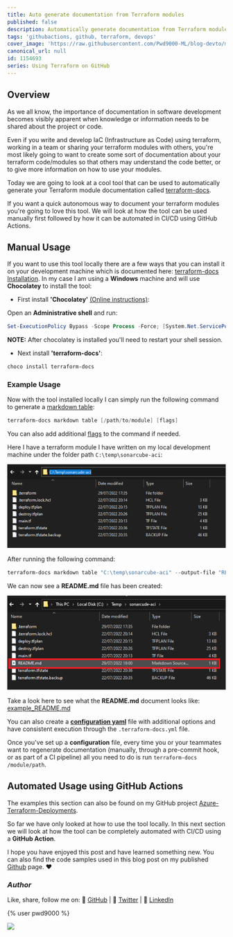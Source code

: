 ```yaml
---
title: Auto generate documentation from Terraform modules
published: false
description: Automatically generate documentation from Terraform modules - GitHub Action
tags: 'githubactions, github, terraform, devops'
cover_image: 'https://raw.githubusercontent.com/Pwd9000-ML/blog-devto/main/posts/2022-GitHub-Terraform-Docs/assets/main05.png'
canonical_url: null
id: 1154693
series: Using Terraform on GitHub
---
```


## Overview

As we all know, the importance of documentation in software development becomes visibly apparent when knowledge or information needs to be shared about the project or code.

Even if you write and develop IaC (Infrastructure as Code) using terraform, working in a team or sharing your terraform modules with others, you're most likely going to want to create some sort of documentation about your terraform code/modules so that others may understand the code better, or to give more information on how to use your modules.

Today we are going to look at a cool tool that can be used to automatically generate your Terraform module documentation called [terraform-docs](https://terraform-docs.io/).

If you want a quick autonomous way to document your terraform modules you're going to love this tool. We will look at how the tool can be used manually first followed by how it can be automated in CI/CD using GitHub Actions.

## Manual Usage

If you want to use this tool locally there are a few ways that you can install it on your development machine which is documented here: [terraform-docs Installation](https://terraform-docs.io/user-guide/installation/). In my case I am using a **Windows** machine and will use **Chocolatey** to install the tool:

- First install **'Chocolatey'** [(Online instructions)](https://chocolatey.org/install):

Open an **Administrative shell** and run:

```powershell
Set-ExecutionPolicy Bypass -Scope Process -Force; [System.Net.ServicePointManager]::SecurityProtocol = [System.Net.ServicePointManager]::SecurityProtocol -bor 3072; iex ((New-Object System.Net.WebClient).DownloadString('https://community.chocolatey.org/install.ps1'))
```

**NOTE:** After chocolatey is installed you'll need to restart your shell session.

- Next install **'terraform-docs'**:

```powershell
choco install terraform-docs
```

### Example Usage

Now with the tool installed locally I can simply run the following command to generate a [markdown table](https://terraform-docs.io/reference/markdown-table/):

```powershell
terraform-docs markdown table [/path/to/module] [flags]
```

You can also add additional [flags](https://terraform-docs.io/reference/markdown-table/) to the command if needed.

Here I have a terraform module I have written on my local development machine under the folder path `C:\temp\sonarcube-aci`:

![image.png](https://raw.githubusercontent.com/Pwd9000-ML/blog-devto/main/posts/2022-GitHub-Terraform-Docs/assets/local.png)

After running the following command:

```powershell
terraform-docs markdown table "C:\temp\sonarcube-aci" --output-file "README.md"
```

We can now see a **README.md** file has been created:

![image.png](https://raw.githubusercontent.com/Pwd9000-ML/blog-devto/main/posts/2022-GitHub-Terraform-Docs/assets/local02.png)

Take a look here to see what the **README.md** document looks like: [example_README.md](https://github.com/Pwd9000-ML/blog-devto/blob/main/posts/2022-GitHub-Terraform-Docs/code/example_README.md)

You can also create a **[configuration yaml](https://terraform-docs.io/user-guide/configuration/)** file with additional options and have consistent execution through the `.terraform-docs.yml` file.  

Once you've set up a **configuration** file, every time you or your teammates want to regenerate documentation (manually, through a pre-commit hook, or as part of a CI pipeline) all you need to do is run `terraform-docs /module/path`.  

## Automated Usage using GitHub Actions

The examples this section can also be found on my GitHub project [Azure-Terraform-Deployments](https://github.com/Pwd9000-ML/Azure-Terraform-Deployments).

So far we have only looked at how to use the tool locally. In this next section we will look at how the tool can be completely automated with CI/CD using a **GitHub Action**.

I hope you have enjoyed this post and have learned something new. You can also find the code samples used in this blog post on my published [Github](https://github.com/Pwd9000-ML/blog-devto/tree/main/posts/2022-GitHub-Terraform-Docs/code) page. :heart:

### _Author_

Like, share, follow me on: :octopus: [GitHub](https://github.com/Pwd9000-ML) | :penguin: [Twitter](https://twitter.com/pwd9000) | :space_invader: [LinkedIn](https://www.linkedin.com/in/marcel-l-61b0a96b/)

{% user pwd9000 %}

<a href="https://www.buymeacoffee.com/pwd9000"><img src="https://img.buymeacoffee.com/button-api/?text=Buy me a coffee&emoji=&slug=pwd9000&button_colour=FFDD00&font_colour=000000&font_family=Cookie&outline_colour=000000&coffee_colour=ffffff"></a>

